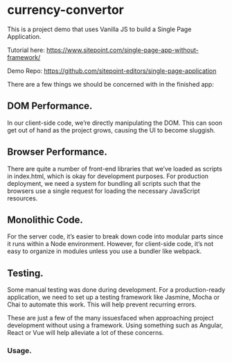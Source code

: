 # currency-convertor
This is a project demo that uses Vanilla JS to build a Single Page Application.

Tutorial here: https://www.sitepoint.com/single-page-app-without-framework/

Demo Repo: https://github.com/sitepoint-editors/single-page-application

There are a few things we should be concerned with in the finished app:

## DOM Performance. 

In our client-side code, we’re directly manipulating the DOM. This can soon get out of hand as the project grows, causing the UI to become sluggish.

## Browser Performance. 

There are quite a number of front-end libraries that we’ve loaded as scripts in index.html, which is okay for development purposes. For production deployment, we need a system for bundling all scripts such that the browsers use a single request for loading the necessary JavaScript resources.

## Monolithic Code. 

For the server code, it’s easier to break down code into modular parts since it runs within a Node environment. However, for client-side code, it’s not easy to organize in modules unless you use a bundler like webpack.

## Testing. 

Some manual testing was done during development. For a production-ready application, we need to set up a testing framework like Jasmine, Mocha or Chai to automate this work. This will help prevent recurring errors.


These are just a few of the many issuesfaced when approaching project development without using a framework. Using something such as Angular, React or Vue will help alleviate a lot of these concerns.

### Usage.